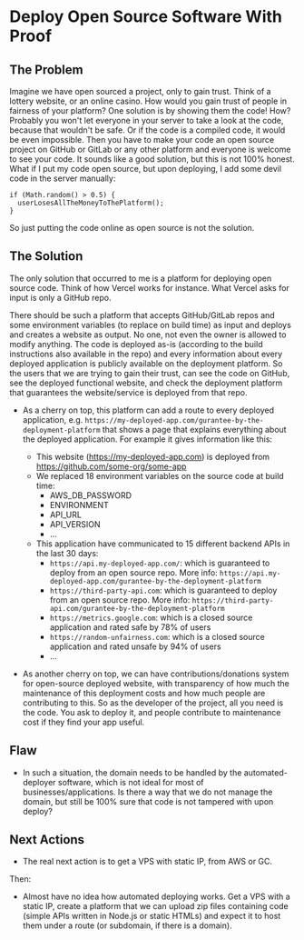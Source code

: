 # Deploy Open Source Software With Proof

## The Problem

Imagine we have open sourced a project, only to gain trust. Think of a lottery website, or an online casino. How would you gain trust of people in fairness of your platform? One solution is by showing them the code! How? Probably you won't let everyone in your server to take a look at the code, because that wouldn't be safe. Or if the code is a compiled code, it would be even impossible. Then you have to make your code an open source project on GitHub or GitLab or any other platform and everyone is welcome to see your code. It sounds like a good solution, but this is not 100% honest. What if I put my code open source, but upon deploying, I add some devil code in the server manually:

```
if (Math.random() > 0.5) {
  userLosesAllTheMoneyToThePlatform();
}
```

So just putting the code online as open source is not the solution.

## The Solution

The only solution that occurred to me is a platform for deploying open source code. Think of how Vercel works for instance. What Vercel asks for input is only a GitHub repo.

There should be such a platform that accepts GitHub/GitLab repos and some environment variables (to replace on build time) as input and deploys and creates a website as output. No one, not even the owner is allowed to modify anything. The code is deployed as-is (according to the build instructions also available in the repo) and every information about every deployed application is publicly available on the deployment platform. So the users that we are trying to gain their trust, can see the code on GitHub, see the deployed functional website, and check the deployment platform that guarantees the website/service is deployed from that repo.

- As a cherry on top, this platform can add a route to every deployed application, e.g. `https://my-deployed-app.com/gurantee-by-the-deployment-platform` that shows a page that explains everything about the deployed application. For example it gives information like this:

  - This website (https://my-deployed-app.com) is deployed from https://github.com/some-org/some-app
  - We replaced 18 environment variables on the source code at build time:
    - AWS_DB_PASSWORD
    - ENVIRONMENT
    - API_URL
    - API_VERSION
    - ...
  - This application have communicated to 15 different backend APIs in the last 30 days:
    - `https://api.my-deployed-app.com/`: which is guaranteed to deploy from an open source repo. More info: `https://api.my-deployed-app.com/gurantee-by-the-deployment-platform`
    - `https://third-party-api.com`: which is guaranteed to deploy from an open source repo. More info: `https://third-party-api.com/gurantee-by-the-deployment-platform`
    - `https://metrics.google.com`: which is a closed source application and rated safe by 78% of users
    - `https://random-unfairness.com`: which is a closed source application and rated unsafe by 94% of users
    - ...

- As another cherry on top, we can have contributions/donations system for open-source deployed website, with transparency of how much the maintenance of this deployment costs and how much people are contributing to this. So as the developer of the project, all you need is the code. You ask to deploy it, and people contribute to maintenance cost if they find your app useful.

## Flaw

- In such a situation, the domain needs to be handled by the automated-deployer software, which is not ideal for most of businesses/applications. Is there a way that we do not manage the domain, but still be 100% sure that code is not tampered with upon deploy?

## Next Actions

- The real next action is to get a VPS with static IP, from AWS or GC.

Then:

- Almost have no idea how automated deploying works. Get a VPS with a static IP, create a platform that we can upload zip files containing code (simple APIs written in Node.js or static HTMLs) and expect it to host them under a route (or subdomain, if there is a domain).

